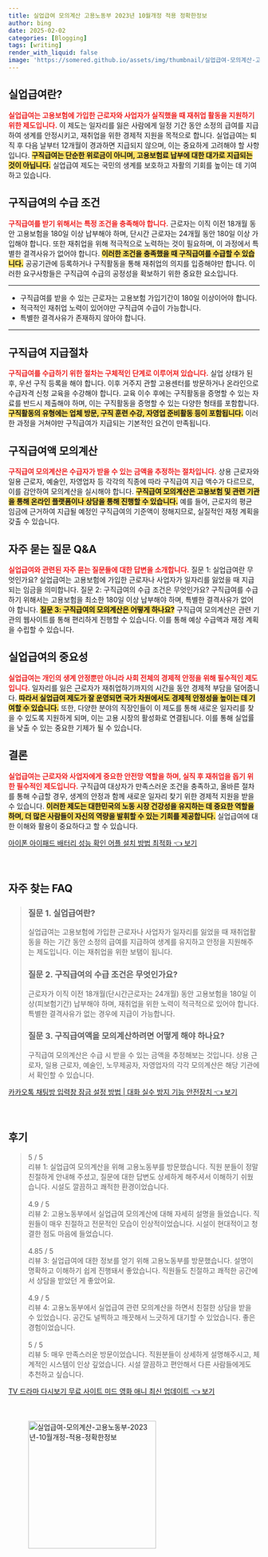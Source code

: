 ```yaml
---
title: 실업급여 모의계산 고용노동부 2023년 10월개정 적용 정확한정보
author: bing
date: 2025-02-02
categories: [Blogging]
tags: [writing]
render_with_liquid: false
image: 'https://somered.github.io/assets/img/thumbnail/실업급여-모의계산-고용노동부-2023년-10월개정-적용-정확한정보.webp'
---
```



<h2 id='실업급여 정의'>실업급여란?</h2>

<p><b><span style="color: #ee2323;">실업급여는 고용보험에 가입한 근로자와 사업자가 실직했을 때 재취업 활동을 지원하기 위한 제도입니다.</span></b> 이 제도는 일자리를 잃은 사람에게 일정 기간 동안 소정의 급여를 지급하여 생계를 안정시키고, 재취업을 위한 경제적 지원을 목적으로 합니다. 실업급여는 퇴직 후 다음 날부터 12개월이 경과하면 지급되지 않으며, 이는 중요하게 고려해야 할 사항입니다. <b><span style="background-color: #ffe066;">구직급여는 단순한 위로금이 아니며, 고용보험료 납부에 대한 대가로 지급되는 것이 아닙니다.</span></b> 실업급여 제도는 국민의 생계를 보호하고 자활의 기회를 높이는 데 기여하고 있습니다.</p>

<h2 id='구직급여 수급 조건'>구직급여의 수급 조건</h2>

<p><b><span style="color: #ee2323;">구직급여를 받기 위해서는 특정 조건을 충족해야 합니다.</span></b> 근로자는 이직 이전 18개월 동안 고용보험을 180일 이상 납부해야 하며, 단시간 근로자는 24개월 동안 180일 이상 가입해야 합니다. 또한 재취업을 위해 적극적으로 노력하는 것이 필요하며, 이 과정에서 특별한 결격사유가 없어야 합니다. <b><span style="background-color: #ffe066;">이러한 조건을 충족했을 때 구직급여를 수급할 수 있습니다.</span></b> 공공기관에 등록하거나 구직활동을 통해 재취업의 의지를 입증해야만 합니다. 이러한 요구사항들은 구직급여 수급의 공정성을 확보하기 위한 중요한 요소입니다.</p>

<hr />

<ul>
    <li>구직급여를 받을 수 있는 근로자는 고용보험 가입기간이 180일 이상이어야 합니다.</li>
    <li>적극적인 재취업 노력이 있어야만 구직급여 수급이 가능합니다.</li>
    <li>특별한 결격사유가 존재하지 않아야 합니다.</li>
</ul>

<hr />

<h2 id='구직급여 지급 절차'>구직급여 지급절차</h2>

<p><b><span style="color: #ee2323;">구직급여를 수급하기 위한 절차는 구체적인 단계로 이루어져 있습니다.</span></b> 실업 상태가 된 후, 우선 구직 등록을 해야 합니다. 이후 거주지 관할 고용센터를 방문하거나 온라인으로 수급자격 신청 교육을 수강해야 합니다. 교육 이수 후에는 구직활동을 증명할 수 있는 자료를 반드시 제출해야 하며, 이는 구직활동을 증명할 수 있는 다양한 형태를 포함합니다. <b><span style="background-color: #ffe066;">구직활동의 유형에는 업체 방문, 구직 훈련 수강, 자영업 준비활동 등이 포함됩니다.</span></b> 이러한 과정을 거쳐야만 구직급여가 지급되는 기본적인 요건이 만족됩니다.</p>

<h2 id='구직급여액 모의계산'>구직급여액 모의계산</h2>

<p><b><span style="color: #ee2323;">구직급여 모의계산은 수급자가 받을 수 있는 금액을 추정하는 절차입니다.</span></b> 상용 근로자와 일용 근로자, 예술인, 자영업자 등 각각의 직종에 따라 구직급여 지급 액수가 다르므로, 이를 감안하여 모의계산을 실시해야 합니다. <b><span style="background-color: #ffe066;">구직급여 모의계산은 고용보험 및 관련 기관을 통해 온라인 플랫폼이나 상담을 통해 진행할 수 있습니다.</span></b> 예를 들어, 근로자의 평균 임금에 근거하여 지급될 예정인 구직급여의 기준액이 정해지므로, 실질적인 재정 계획을 갖출 수 있습니다.</p>

<h2 id='자주 묻는 질문'>자주 묻는 질문 Q&A</h2>

<p><b><span style="color: #ee2323;">실업급여와 관련된 자주 묻는 질문들에 대한 답변을 소개합니다.</span></b> 질문 1: 실업급여란 무엇인가요? 실업급여는 고용보험에 가입한 근로자나 사업자가 일자리를 잃었을 때 지급되는 임금을 의미합니다. 질문 2: 구직급여의 수급 조건은 무엇인가요? 구직급여를 수급하기 위해서는 고용보험을 최소한 180일 이상 납부해야 하며, 특별한 결격사유가 없어야 합니다. <b><span style="background-color: #ffe066;">질문 3: 구직급여의 모의계산은 어떻게 하나요?</span></b> 구직급여 모의계산은 관련 기관의 웹사이트를 통해 편리하게 진행할 수 있습니다. 이를 통해 예상 수급액과 재정 계획을 수립할 수 있습니다.</p>

<h2 id='실업급여의 중요성'>실업급여의 중요성</h2>

<p><b><span style="color: #ee2323;">실업급여는 개인의 생계 안정뿐만 아니라 사회 전체의 경제적 안정을 위해 필수적인 제도입니다.</span></b> 일자리를 잃은 근로자가 재취업하기까지의 시간을 동안 경제적 부담을 덜어줍니다. <b><span style="background-color: #ffe066;">따라서 실업급여 제도가 잘 운영되면 국가 차원에서도 경제적 안정성을 높이는 데 기여할 수 있습니다.</span></b> 또한, 다양한 분야의 직장인들이 이 제도를 통해 새로운 일자리를 찾을 수 있도록 지원하게 되며, 이는 고용 시장의 활성화로 연결됩니다. 이를 통해 실업률을 낮출 수 있는 중요한 기제가 될 수 있습니다.</p>

<h2 id='결론'>결론</h2>

<p><b><span style="color: #ee2323;">실업급여는 근로자와 사업자에게 중요한 안전망 역할을 하며, 실직 후 재취업을 돕기 위한 필수적인 제도입니다.</span></b> 구직급여 대상자가 만족스러운 조건을 충족하고, 올바른 절차를 통해 수급할 경우, 생계의 안정과 함께 새로운 일자리 찾기 위한 경제적 지원을 받을 수 있습니다. <b><span style="background-color: #ffe066;">이러한 제도는 대한민국의 노동 시장 건강성을 유지하는 데 중요한 역할을 하며, 더 많은 사람들이 자신의 역량을 발휘할 수 있는 기회를 제공합니다.</span></b> 실업급여에 대한 이해와 활용이 중요하다고 할 수 있습니다.</p>


<p><a class="click-button" title="아이폰 아이패드 배터리 성능 확인 어플 설치 방법 최적화" href="https://somered.github.io/posts/%EC%95%84%EC%9D%B4%ED%8F%B0-%EC%95%84%EC%9D%B4%ED%8C%A8%EB%93%9C-%EB%B0%B0%ED%84%B0%EB%A6%AC-%EC%84%B1%EB%8A%A5-%ED%99%95%EC%9D%B8-%EC%96%B4%ED%94%8C-%EC%84%A4%EC%B9%98-%EB%B0%A9%EB%B2%95-%EC%B5%9C%EC%A0%81%ED%99%94/" rel="dofollow">아이폰 아이패드 배터리 성능 확인 어플 설치 방법 최적화 👈 보기</a></p><br>
<h2 id='자주_찾는_FAQ'>자주 찾는 FAQ</h2>
<div itemscope="" itemtype="https://schema.org/FAQPage"> 
<blockquote> 
<div itemscope="" itemprop="mainEntity" itemtype="https://schema.org/Question"> 
<h3 itemprop="name">질문 1. 실업급여란?</h3> 
<div itemscope="" itemprop="acceptedAnswer" itemtype="https://schema.org/Answer"> 
<span itemprop="text"> 
<p>실업급여는 고용보험에 가입한 근로자나 사업자가 일자리를 잃었을 때 재취업활동을 하는 기간 동안 소정의 급여를 지급하여 생계를 유지하고 안정을 지원해주는 제도입니다. 이는 재취업을 위한 보탬이 됩니다.</p> 
</span> 
</div> 
</div> 
<div itemscope="" itemprop="mainEntity" itemtype="https://schema.org/Question"> 
<h3 itemprop="name">질문 2. 구직급여의 수급 조건은 무엇인가요?</h3> 
<div itemscope="" itemprop="acceptedAnswer" itemtype="https://schema.org/Answer"> 
<span itemprop="text"> 
<p>근로자가 이직 이전 18개월(단시간근로자는 24개월) 동안 고용보험을 180일 이상(피보험기간) 납부해야 하며, 재취업을 위한 노력이 적극적으로 있어야 합니다. 특별한 결격사유가 없는 경우에 지급이 가능합니다.</p> 
</span> 
</div> 
</div> 
<div itemscope="" itemprop="mainEntity" itemtype="https://schema.org/Question"> 
<h3 itemprop="name">질문 3. 구직급여액을 모의계산하려면 어떻게 해야 하나요?</h3> 
<div itemscope="" itemprop="acceptedAnswer" itemtype="https://schema.org/Answer"> 
<span itemprop="text"> 
<p>구직급여 모의계산은 수급 시 받을 수 있는 금액을 추정해보는 것입니다. 상용 근로자, 일용 근로자, 예술인, 노무제공자, 자영업자의 각각 모의계산은 해당 기관에서 확인할 수 있습니다.</p> 
</span> 
</div> 
</div> 
</blockquote> 
</div>
<p><a class="click-button" title="카카오톡 채팅방 입력창 잠금 설정 방법 | 대화 실수 방지 기능 안전장치" href="https://somered.github.io/posts/%EC%B9%B4%EC%B9%B4%EC%98%A4%ED%86%A1-%EC%B1%84%ED%8C%85%EB%B0%A9-%EC%9E%85%EB%A0%A5%EC%B0%BD-%EC%9E%A0%EA%B8%88-%EC%84%A4%EC%A0%95-%EB%B0%A9%EB%B2%95-%EB%8C%80%ED%99%94-%EC%8B%A4%EC%88%98-%EB%B0%A9%EC%A7%80-%EA%B8%B0%EB%8A%A5-%EC%95%88%EC%A0%84%EC%9E%A5%EC%B9%98/" rel="dofollow">카카오톡 채팅방 입력창 잠금 설정 방법 | 대화 실수 방지 기능 안전장치 👈 보기</a></p><br>
<h2 id='후기'>후기</h2>
<div itemscope itemtype="https://schema.org/Product">
  <blockquote>
  <div itemprop="review" itemscope itemtype="https://schema.org/Review">
      <div itemprop="reviewRating" itemscope itemtype="https://schema.org/Rating"> <span itemprop="ratingValue">5</span> / <span itemprop="bestRating">5</span> </div>
      <span itemprop="reviewBody">리뷰 1: 실업급여 모의계산을 위해 고용노동부를 방문했습니다. 직원 분들이 정말 친절하게 안내해 주셨고, 질문에 대한 답변도 상세하게 해주셔서 이해하기 쉬웠습니다. 시설도 깔끔하고 쾌적한 환경이었습니다.</span>
  </div>
  <br>
  <div itemprop="review" itemscope itemtype="https://schema.org/Review">
      <div itemprop="reviewRating" itemscope itemtype="https://schema.org/Rating"> <span itemprop="ratingValue">4.9</span> / <span itemprop="bestRating">5</span> </div>
      <span itemprop="reviewBody">리뷰 2: 고용노동부에서 실업급여 모의계산에 대해 자세히 설명을 들었습니다. 직원들이 매우 친절하고 전문적인 모습이 인상적이었습니다. 시설이 현대적이고 청결한 점도 마음에 들었습니다.</span>
  </div>
  <br>
  <div itemprop="review" itemscope itemtype="https://schema.org/Review">
      <div itemprop="reviewRating" itemscope itemtype="https://schema.org/Rating"> <span itemprop="ratingValue">4.85</span> / <span itemprop="bestRating">5</span> </div>
      <span itemprop="reviewBody">리뷰 3: 실업급여에 대한 정보를 얻기 위해 고용노동부를 방문했습니다. 설명이 명확하고 이해하기 쉽게 진행돼서 좋았습니다. 직원들도 친절하고 쾌적한 공간에서 상담을 받았던 게 좋았어요.</span>
  </div>
  <br>
  <div itemprop="review" itemscope itemtype="https://schema.org/Review">
      <div itemprop="reviewRating" itemscope itemtype="https://schema.org/Rating"> <span itemprop="ratingValue">4.9</span> / <span itemprop="bestRating">5</span> </div>
      <span itemprop="reviewBody">리뷰 4: 고용노동부에서 실업급여 관련 모의계산을 하면서 친절한 상담을 받을 수 있었습니다. 공간도 널찍하고 깨끗해서 느긋하게 대기할 수 있었습니다. 좋은 경험이었습니다.</span>
  </div>
  <br>
  <div itemprop="review" itemscope itemtype="https://schema.org/Review">
      <div itemprop="reviewRating" itemscope itemtype="https://schema.org/Rating"> <span itemprop="ratingValue">5</span> / <span itemprop="bestRating">5</span> </div>
      <span itemprop="reviewBody">리뷰 5: 매우 만족스러운 방문이었습니다. 직원분들이 상세하게 설명해주시고, 체계적인 시스템이 인상 깊었습니다. 시설 깔끔하고 편안해서 다른 사람들에게도 추천하고 싶습니다.</span>
  </div>
  </blockquote>
</div>
<p><a class="click-button" title="TV 드라마 다시보기 무료 사이트 미드 영화 애니 최신 업데이트" href="https://somered.github.io/posts/TV-%EB%93%9C%EB%9D%BC%EB%A7%88-%EB%8B%A4%EC%8B%9C%EB%B3%B4%EA%B8%B0-%EB%AC%B4%EB%A3%8C-%EC%82%AC%EC%9D%B4%ED%8A%B8-%EB%AF%B8%EB%93%9C-%EC%98%81%ED%99%94-%EC%95%A0%EB%8B%88-%EC%B5%9C%EC%8B%A0-%EC%97%85%EB%8D%B0%EC%9D%B4%ED%8A%B8/" rel="dofollow">TV 드라마 다시보기 무료 사이트 미드 영화 애니 최신 업데이트 👈 보기</a></p><br>
<figure class="image"><img src="https://somered.github.io/assets/img/thumbnail/실업급여-모의계산-고용노동부-2023년-10월개정-적용-정확한정보.webp" alt="실업급여-모의계산-고용노동부-2023년-10월개정-적용-정확한정보" width="256" height="256"></figure>
